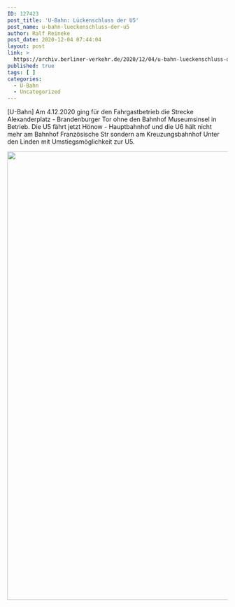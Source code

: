 ```yaml
---
ID: 127423
post_title: 'U-Bahn: Lückenschluss der U5'
post_name: u-bahn-lueckenschluss-der-u5
author: Ralf Reineke
post_date: 2020-12-04 07:44:04
layout: post
link: >
  https://archiv.berliner-verkehr.de/2020/12/04/u-bahn-lueckenschluss-der-u5/
published: true
tags: [ ]
categories:
  - U-Bahn
  - Uncategorized
---
```

[U-Bahn] Am 4.12.2020 ging für den Fahrgastbetrieb die Strecke Alexanderplatz - Brandenburger Tor ohne den Bahnhof Museumsinsel in Betrieb. Die U5 fährt jetzt Hönow - Hauptbahnhof und die U6 hält nicht mehr am Bahnhof Französische Str sondern am Kreuzungsbahnhof Unter den Linden mit Umstiegsmöglichkeit zur U5.

<a href="https://archiv.berliner-verkehr.de/wp-content/uploads/20201204_212855-scaled.jpg" rel="attachment wp-att-127424"><img src="https://archiv.berliner-verkehr.de/wp-content/uploads/20201204_212855-scaled.jpg" alt="" title="20201204_212855-scaled-jpg" width="1024" height="1024" class="alignnone size-full wp-image-127424" /></a>